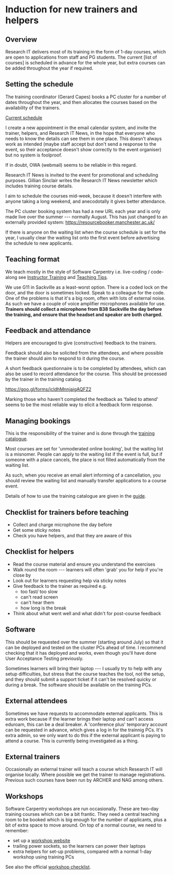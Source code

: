 # Induction for new trainers and helpers

## Overview
Research IT delivers most of its training in the form of 1-day courses,
which are open to applications from staff and PG students.
The current [list of courses] is scheduled in advance for the whole year,
but extra courses can be added throughout the year if required.

## Setting the schedule
The training coordinator (Gerard Capes) books a PC cluster for a number
of dates throughout the year, and then allocates the courses based on
the availability of the trainers.

[Current schedule]

I create a new appointment in the email calendar system,
and invite the trainer, helpers, and Research IT News,
in the hope that everyone who needs to know the details can see them in one place.
This doesn't always work as intended
(maybe staff accept but don't send a response to the event, 
so their acceptance doesn't show correctly to the event organiser)
but no system is foolproof.

If in doubt, OWA (webmail) seems to be reliable in this regard.

Research IT News is invited to the event for promotional and scheduling purposes.
Gillian Sinclair writes the Research IT News newsletter which includes training
course details.

I aim to schedule the courses mid-week, because it doesn't interfere with anyone
taking a long weekend, and anecodotally it gives better attendance.

The PC cluster booking system has had a new URL each year and is only made live
over the summer --- normally August.
This has just changed to an externally provided system: https://resourcebooker.manchester.ac.uk/

If there is anyone on the waiting list when the course schedule is set for the year,
I usually clear the waiting list onto the first event before advertising the schedule
to new applicants.

## Teaching format
We teach mostly in the style of Software Carpentry i.e. live-coding / code-along
see [Instructor Training] and [Teaching Tips].

We use G11 in Sackville as a least-worst option. There is a coded lock on the door,
and the door is sometimes locked. Speak to a colleague for the code.
One of the problems is that it's a big room, often with lots of external noise.
As such we have a couple of voice amplifier microphones available for use.
**Trainers should collect a microphone from B38 Sackville the day before the training,
and ensure that the headset and speaker are both charged.**

## Feedback and attendance
Helpers are encouraged to give (constructive) feedback to the trainers.

Feedback should also be solicited from the attendees,
and where possible the trainer should aim to respond to it during the course.

A short feedback questionnaire is to be completed by attendees,
which can also be used to record attendance for the course.
This should be processed by the trainer in the training catalog.

https://goo.gl/forms/jcldhMnnjaigAQFZ2

Marking those who haven't completed the feedback as 'failed to attend' seems to
be the most reliable way to elicit a feedback form response.

## Managing bookings
This is the responsibility of the trainer and is done through the [training catalogue].

Most courses are set for 'unmoderated online booking', but the waiting list is a misnomer.
People can apply to the waiting list if the event is full, but if someone with a
place cancels, the place is not filled automatically from the waiting list.

As such, when you receive an email alert informing of a cancellation, you should
review the waiting list and manually transfer applications to a course event.

Details of how to use the training catalogue are given in the [guide].

## Checklist for trainers before teaching
- Collect and charge microphone the day before
- Get some sticky notes
- Check you have helpers, and that they are aware of this

## Checklist for helpers
- Read the course material and ensure you understand the exercises
- Walk round the room --- learners will often 'grab' you for help if you're close by
- Look out for learners requesting help via sticky notes 
- Give feedback to the trainer as required e.g.
	- too fast/ too slow
	- can't read screen
	- can't hear them
	- how long is the break
- Think about what went well and what didn't for post-course feedback

## Software
This should be requested over the summer (starting around July) so that it can be deployed
and tested on the cluster PCs ahead of time.
I recommend checking that it has deployed and works, even though you'll have done
User Acceptance Testing previously.

Sometimes learners will bring their laptop --- I usually try to help with any setup
difficulties, but stress that the course teaches the tool, not the setup, and they should
submit a support ticket if it can't be resolved quicky or during a break.
The software should be available on the training PCs.

## External attendees
Sometimes we have requests to accommodate external applicants.
This is extra work because if the learner brings their laptop and can't access eduroam,
this can be a deal breaker.
A 'conference plus' temporary account can be requested in advance, which gives a log in
for the trainnig PCs. It's extra admin, so we only want to do this if the external applicant
is paying to attend a course. This is currently being investigated as a thing.

## External trainers
Occasionally an external trainer will teach a course which Research IT will organise locally.
Where possible we get the trainer to manage registrations. Previous such courses have been
run by ARCHER and NAG among others.

## Workshops
Software Carpentry workshops are run occasionally. These are two-day training courses which can
be a bit frantic. They need a central teaching room to be booked which is big enough for the number
of applicants, plus a bit of extra space to move around.
On top of a normal course, we need to remember:

- set up a [workshop website](https://github.com/carpentries/workshop-template)
- trailing power sockets, so the learners can power their laptops
- extra helpers for set-up problems, compared with a normal 1-day workshop using training PCs

See also the official [workshop checklist].

[Teaching Tips]: https://software-carpentry.org/blog/2015/03/teaching-tips.html
[Instructor Training]: http://carpentries.github.io/instructor-training/
[guide]: Training-Catalogue_Online-Booking-and-Search-Facility-v4.pdf
[Current schedule]: http://www.staffnet.manchester.ac.uk/staff-learning-and-development/academicandresearch/practical-skills-and-knowledge/it-skills/research-computing/research-courses/
[training catalogue]: http://app.manchester.ac.uk/training/default.aspx
[workshop checklist]: https://docs.carpentries.org/topic_folders/hosts_instructors/hosts_instructors_checklist.html
